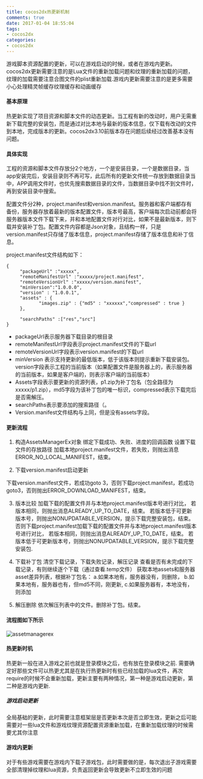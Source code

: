 ```yaml
---
title: cocos2dx热更新机制
comments: true
date: 2017-01-04 18:55:04
tags:
- cocos2dx
categories:
- cocos2dx
---
```


游戏脚本资源配置的更新，可以在游戏启动的时候，或者在游戏内更新。cocos2dx更新需要注意的是Lua文件的重新加载问题和纹理的重新加载的问题，纹理的加载需要注意合图文件的plist重新加载.游戏内更新需要注意的是更多需要小心处理精灵帧缓存纹理缓存和动画缓存

#### 基本原理
热更新实现了项目资源和脚本文件的动态更新。当工程有新的改动时，用户无需重新下载完整的安装包，而是通过对比本地与最新的版本信息，仅下载有改动的文件到本地，完成版本的更新。cocos2dx3.10前版本存在问题后续经过改善基本没有问题。

 #### 具体实现

工程的资源和脚本文件存放分2个地方，一个是安装目录，一个是数据目录，当app安装完后，安装目录则不再可写，此后所有的更新文件统一存放到数据目录当中，APP调用文件时，也优先搜索数据目录的文件，当数据目录中找不到文件时，再到安装目录中搜索。

配置文件分2种，project.manifest和version.manifest。服务器和客户端都存有备份，服务器存放着最新的版本配置文件，版本号最高，客户端每次启动前都会将服务器版本文件下载下来，并和本地配置文件对行对比，如果不是最新版本，则下载并安装补丁包。配置文件内容都是Json对象，且结构一样，只是version.manifest只存储了版本信息，project.manifest存储了版本信息和补丁信息。

project.manifest文件结构如下：

```
{
     "packageUrl" :"xxxxx",
     "remoteManifestUrl" :"xxxxx/project.manifest",
     "remoteVersionUrl" :"xxxxx/version.manifest",
     "minVersion":"1.0.0.0",
     "version" : "1.0.0.1",
     "assets" : {
            "images.zip" : {"md5" : "xxxxxx","compressed" : true }
     },

     "searchPaths" :["res","src"]
}
```
- packageUrl表示服务器下载目录的根目录
- remoteManifestUrl字段表示project.manifest文件的下载url
- remoteVersionUrl字段表示version.manifest的下载url
- minVersion 表示支持更新的最低版本，低于该版本则提示重新下载安装包。version字段表示工程的当前版本（如果配置文件是服务器上的，表示服务器的当前版本，如果是客户端的，则表示客户端的当前版本）
- Assets字段表示要更新的资源列表，p1.zip为补丁包名（包全路径为xxxxx/p1.zip），md5字段为该补丁包的唯一标识，compressed表示下载完后是否需解压。
- searchPaths表示要添加的搜索路径（。
- Version.manifest文件结构与上同，但是没有assets字段。


####  更新流程

1. 构造AssetsManagerEx对象
  绑定下载成功、失败、进度的回调函数
  设置下载文件的存放路径
  加载本地project.manifest文件，若失败，则抛出消息ERROR_NO_LOCAL_MANIFEST，结束。

2. 下载version.manifest启动更新

下载version.manifest文件，若成功goto 3，否则下载project.manifest，若成功goto3，否则抛出ERROR_DOWNLOAD_MANIFEST，结束。

3. 版本比较
  加载下载的配置文件并与本地project.manifest版本号进行对比，
  若版本相同，则抛出消息ALREADY_UP_TO_DATE，结束。
  若版本低于可更新版本号，则抛出NONUPDATABLE_VERSION，提示下载完整安装包，结束。
  否则下载project.manifest加载下载的配置文件并与本地project.manifest版本号进行对比，
  若版本相同，则抛出消息ALREADY_UP_TO_DATE，结束。
  若版本低于可更新版本号，则抛出NONUPDATABLE_VERSION，提示下载完整安装包.

4. 下载补丁包
  清空下载记录，下载失败记录，解压记录
  查看是否有未完成的下载记录，有则继续逐个下载（通过查看.temp文件）
  获取本地assets和服务器asset差异列表，根据补丁包名：
  a.如果本地有，服务器没有，则删除，
  b.如果本地有，服务器也有，但md5不同，刚更新,
  c.如果服务器有，本地没有，则添加

5. 解压删除
  依次解压列表中的文件。删除补丁包。结束。

#### 流程图如下所示
![assetmanagerex](https://img-blog.csdnimg.cn/20190107150910349.png)

#### 热更新时机
热更新一般在进入游戏之前也就是登录模块之后，也有放在登录模块之前.
需要确定好那些文件可以热更尤其是在执行热更新时有些已经加载的lua文件，再次require的时候不会重新加载，更新主要有两种情况，第一种是游戏启动更新，第二种是游戏内更新.
##### 游戏启动更新
全局基础的更新，此时需要注意框架层是否更新本次是否立即生效，更新之后可能需要对一些lua文件和游戏纹理资源配置资源重新加载，在重新加载纹理的时候需要尤其你注意
#### 游戏内更新
对于有些游戏需要在游戏内下载子游戏包，此时需要做的是，每次退出子游戏需要全部清理掉纹理和lua资源，负责返回更新会导致更新不立即生效的问题